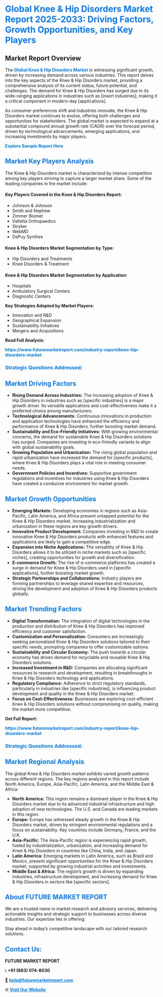 <h1 style="color: #007BFF;">Global Knee & Hip Disorders Market Report 2025-2033: Driving Factors, Growth Opportunities, and Key Players</h1>

<section id="overview">
<h2>Market Report Overview</h2>
<p>The <a href="https://www.futuremarketreport.com/industry-report/knee-hip-disorders-market" style="color: #007BFF; text-decoration: none;"><strong>Global Knee & Hip Disorders Market</strong></a> is witnessing significant growth, driven by increasing demand across various industries. This report delves into the key aspects of the Knee & Hip Disorders market, providing a comprehensive analysis of its current status, future potential, and challenges. The demand for Knee & Hip Disorders has surged due to its wide-ranging applications in industries such as [insert industries], making it a critical component in modern-day [applications].</p>
<p>As consumer preferences shift and industries innovate, the Knee & Hip Disorders market continues to evolve, offering both challenges and opportunities for stakeholders. The global market is expected to expand at a substantial compound annual growth rate (CAGR) over the forecast period, driven by technological advancements, emerging applications, and increasing investments by major players.</p>
</section>

<section id="overview">
<p><a href="https://www.futuremarketreport.com/request-sample/reportId=82834" style="color: #007BFF; text-decoration: none;"><strong>Explore Sample Report Here</strong></a></p>
</section>

<section id="key-players">
<h2 style="color: #007BFF;">Market Key Players Analysis</h2>
<p>The Knee & Hip Disorders market is characterized by intense competition among key players striving to capture a larger market share. Some of the leading companies in the market include:</p>
<h4>Key Players Covered in the Knee & Hip Disorders Report:</h4>
<ul><li>Johnson &amp; Johnson</li><li>Smith and Nephew</li><li>Zimmer Biomet</li><li>Valletta Orthopaedics</li><li>Stryker</li><li>WebMD</li><li>DePuy Synthes</li></ul>
<h4>Knee & Hip Disorders Market Segmentation by Type:</h4>
<ul><li>Hip Disorders and Treatments</li><li>Knee Disorders &amp; Treatment</li></ul>

<h4>Knee & Hip Disorders Market Segmentation by Application:</h4>
<ul><li>Hospitals</li><li>Ambulatory Surgical Centers</li><li>Diagnostic Centers</li></ul>
<p><strong>Key Strategies Adopted by Market Players:</strong></p>
<ul>
<li>Innovation and R&D</li>
<li>Geographical Expansion</li>
<li>Sustainability Initiatives</li>
<li>Mergers and Acquisitions</li>
</ul>
</section>

<section>
<p><strong>Read Full Analysis: </strong></p><a href="https://www.futuremarketreport.com/industry-report/knee-hip-disorders-market" style="color: #007BFF; text-decoration: none;"><strong>https://www.futuremarketreport.com/industry-report/knee-hip-disorders-market</strong></a>
<h3 style="color: #007BFF;">Strategic Questions Addressed:</h3>
</section>

<section id="driving-factors">
<h2 style="color: #007BFF;">Market Driving Factors</h2>
<ul>
<li><strong>Rising Demand Across Industries:</strong> The increasing adoption of Knee & Hip Disorders in industries such as [specific industries] is a major growth driver. Its versatile applications and cost-effectiveness make it a preferred choice among manufacturers.</li>
<li><strong>Technological Advancements:</strong> Continuous innovations in production and application technologies have enhanced the efficiency and performance of Knee & Hip Disorders, further boosting market demand.</li>
<li><strong>Sustainability and Eco-Friendly Initiatives:</strong> With growing environmental concerns, the demand for sustainable Knee & Hip Disorders solutions has surged. Companies are investing in eco-friendly variants to align with global sustainability goals.</li>
<li><strong>Growing Population and Urbanization:</strong> The rising global population and rapid urbanization have increased the demand for [specific products], where Knee & Hip Disorders plays a vital role in meeting consumer needs.</li>
<li><strong>Government Policies and Incentives:</strong> Supportive government regulations and incentives for industries using Knee & Hip Disorders have created a conducive environment for market growth.</li>
</ul>
</section>

<section id="growth-opportunities">
<h2 style="color: #007BFF;">Market Growth Opportunities</h2>
<ul>
<li><strong>Emerging Markets:</strong> Developing economies in regions such as Asia-Pacific, Latin America, and Africa present untapped potential for the Knee & Hip Disorders market. Increasing industrialization and urbanization in these regions are key growth drivers.</li>
<li><strong>Innovative Product Development:</strong> Companies investing in R&D to create innovative Knee & Hip Disorders products with enhanced features and applications are likely to gain a competitive edge.</li>
<li><strong>Expansion into Niche Applications:</strong> The versatility of Knee & Hip Disorders allows it to be utilized in niche markets such as [specific niches], creating opportunities for growth and diversification.</li>
<li><strong>E-commerce Growth:</strong> The rise of e-commerce platforms has created a surge in demand for Knee & Hip Disorders used in [specific applications], further boosting market growth.</li>
<li><strong>Strategic Partnerships and Collaborations:</strong> Industry players are forming partnerships to leverage shared expertise and resources, driving the development and adoption of Knee & Hip Disorders products globally.</li>
</ul>
</section>

<section id="trending-factors">
<h2 style="color: #007BFF;">Market Trending Factors</h2>
<ul>
<li><strong>Digital Transformation:</strong> The integration of digital technologies in the production and distribution of Knee & Hip Disorders has improved efficiency and customer satisfaction.</li>
<li><strong>Customization and Personalization:</strong> Consumers are increasingly seeking personalized Knee & Hip Disorders solutions tailored to their specific needs, prompting companies to offer customizable options.</li>
<li><strong>Sustainability and Circular Economy:</strong> The push towards a circular economy has driven demand for recyclable and reusable Knee & Hip Disorders solutions.</li>
<li><strong>Increased Investment in R&D:</strong> Companies are allocating significant resources to research and development, resulting in breakthroughs in Knee & Hip Disorders technology and applications.</li>
<li><strong>Regulatory Compliance:</strong> Adherence to strict regulatory standards, particularly in industries like [specific industries], is influencing product development and quality in the Knee & Hip Disorders market.</li>
<li><strong>Focus on Cost-Effectiveness:</strong> Businesses are exploring cost-efficient Knee & Hip Disorders solutions without compromising on quality, making the market more competitive.</li>
</ul>
</section>

<section>
<p><strong>Get Full Report: </strong></p><a href="https://www.futuremarketreport.com/industry-report/knee-hip-disorders-market" style="color: #007BFF; text-decoration: none;"><strong>https://www.futuremarketreport.com/industry-report/knee-hip-disorders-market</strong></a>
<h3 style="color: #007BFF;">Strategic Questions Addressed:</h3>
</section>


<section id="regional-analysis">
<h2 style="color: #007BFF;">Market Regional Analysis</h2>
<p>The global Knee & Hip Disorders market exhibits varied growth patterns across different regions. The key regions analyzed in this report include North America, Europe, Asia-Pacific, Latin America, and the Middle East & Africa:</p>
<ul>
<li><strong>North America:</strong> This region remains a dominant player in the Knee & Hip Disorders market due to its advanced industrial infrastructure and high adoption of new technologies. The U.S. and Canada are leading markets in this region.</li>
<li><strong>Europe:</strong> Europe has witnessed steady growth in the Knee & Hip Disorders market, driven by stringent environmental regulations and a focus on sustainability. Key countries include Germany, France, and the U.K.</li>
<li><strong>Asia-Pacific:</strong> The Asia-Pacific region is experiencing rapid growth, fueled by industrialization, urbanization, and increasing demand for Knee & Hip Disorders in countries like China, India, and Japan.</li>
<li><strong>Latin America:</strong> Emerging markets in Latin America, such as Brazil and Mexico, present significant opportunities for the Knee & Hip Disorders market, supported by growing industrial activities and investments.</li>
<li><strong>Middle East & Africa:</strong> The region’s growth is driven by expanding industries, infrastructure development, and increasing demand for Knee & Hip Disorders in sectors like [specific sectors].</li>
</ul>
</section>

<footer>
<h2 style="color: #007BFF;">About FUTURE MARKET REPORT</h2>
<p>We are a trusted name in market research and advisory services, delivering actionable insights and strategic support to businesses across diverse industries. Our expertise lies in offering:</p>

<p>Stay ahead in today’s competitive landscape with our tailored research solutions.</p>

<h2 style="color: #007BFF;">Contact Us:</h2>
<p><strong>FUTURE MARKET REPORT</strong></p>
<p>📞 <strong>+91 (883) 074-8030</strong></p>
<p>📧 <strong><a href="mailto:help@futuremarketreport.com" style="color: #007BFF;">help@futuremarketreport.com</a></strong></p>
<p>🌐 <strong><a href="https://www.futuremarketreport.com/" style="color: #007BFF;">Visit Our Website</a></strong></p>
</footer>